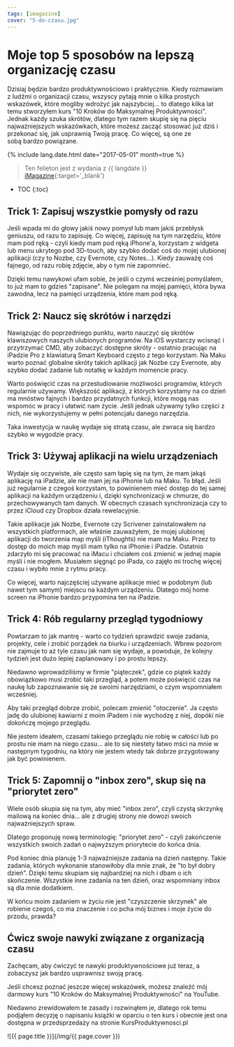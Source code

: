 ```yaml
---
tags: [imagazine]
cover: "5-do-czasu.jpg"
---
```


# Moje top 5 sposobów na lepszą organizację czasu

Dzisiaj będzie bardzo produktywnościowo i praktycznie. Kiedy rozmawiam z ludźmi o organizacji czasu, wszyscy pytają mnie o kilka prostych wskazówek, które mogliby wdrożyć jak najszybciej... to dlatego kilka lat temu stworzyłem kurs "10 Kroków do Maksymalnej Produktywności". Jednak każdy szuka skrótów, dlatego tym razem skupię się na pięciu najważniejszych wskazówkach, które możesz zacząć stosować już dziś i przekonać się, jak usprawnią Twoją pracę. Co więcej, są one ze sobą bardzo powiązane.

<!--More-->

{% include lang.date.html date="2017-05-01" month=true %}

> Ten felieton jest z wydania z {{ langdate }} [iMagazine](https://imagazine.pl){:target='_blank'}

* TOC
{:toc}

## Trick 1: Zapisuj wszystkie pomysły od razu

Jeśli wpada mi do głowy jakiś nowy pomysł lub mam jakiś przebłysk geniuszu, od razu to zapisuję. Co więcej, zapisuję na tym narzędziu, które mam pod ręką - czyli kiedy mam pod ręką iPhone'a, korzystam z widgeta lub menu ukrytego pod 3D-touch, aby szybko dodać coś do mojej ulubionej aplikacji (czy to Nozbe, czy Evernote, czy Notes...). Kiedy zauważę coś fajnego, od razu robię zdjęcie, aby o tym nie zapomnieć.

Dzięki temu nawykowi ufam sobie, że jeśli o czymś wcześniej pomyślałem, to już mam to gdzieś "zapisane". Nie polegam na mojej pamięci, która bywa zawodna, lecz na pamięci urządzenia, które mam pod ręką.

## Trick 2: Naucz się skrótów i narzędzi

Nawiązując do poprzedniego punktu, warto nauczyć się skrótów klawiszowych naszych ulubionych programów. Na iOS wystarczy wcisnąć i przytrzymać CMD, aby zobaczyć dostępne skróty - ostatnio pracując na iPadzie Pro z klawiaturą Smart Keyboard często z tego korzystam. Na Maku warto poznać globalne skróty takich aplikacji jak Nozbe czy Evernote, aby szybko dodać zadanie lub notatkę w każdym momencie pracy.

Warto poświęcić czas na przestudiowanie możliwości programów, których regularnie używamy. Większość aplikacji, z których korzystamy na co dzień ma mnóstwo fajnych i bardzo przydatnych funkcji, które mogą nas wspomóc w pracy i ułatwić nam życie. Jeśli jednak używamy tylko części z nich, nie wykorzystujemy w pełni potencjału danego narzędzia.

Taka inwestycja w naukę wydaje się stratą czasu, ale zwraca się bardzo szybko w wygodzie pracy.

## Trick 3: Używaj aplikacji na wielu urządzeniach

Wydaje się oczywiste, ale często sam łapię się na tym, że mam jakąś aplikację na iPadzie, ale nie mam jej na iPhonie lub na Maku. To błąd. Jeśli już regularnie z czegoś korzystam, to powinienem mieć dostęp do tej samej aplikacji na każdym urządzeniu i, dzięki synchronizacji w chmurze, do przechowywanych tam danych. W obecnych czasach synchronizacja czy to przez iCloud czy Dropbox działa rewelacyjnie.

Takie aplikacje jak Nozbe, Evernote czy Scrivener zainstalowałem na wszystkich platformach, ale właśnie zauważyłem, że mojej ulubionej aplikacji do tworzenia map myśli (iThoughts) nie mam na Maku. Przez to dostęp do moich map myśli mam tylko na iPhonie i iPadzie. Ostatnio zdarzyło mi się pracować na iMacu i chciałem coś zmienić w jednej mapie myśli i nie mogłem. Musiałem sięgnąć po iPada, co zajęło mi trochę więcej czasu i wybiło mnie z rytmu pracy.

Co więcej, warto najczęściej używane aplikacje mieć w podobnym (lub nawet tym samym) miejscu na każdym urządzeniu. Dlatego mój home screen na iPhonie bardzo przypomina ten na iPadzie.

## Trick 4: Rób regularny przegląd tygodniowy

Powtarzam to jak mantrę - warto co tydzień sprawdzić swoje zadania, projekty, cele i zrobić porządek na biurku i urządzeniach. Wbrew pozorom nie zajmuje to aż tyle czasu jak nam się wydaje, a powoduje, że kolejny tydzień jest dużo lepiej zaplanowany i po prostu lepszy.

Niedawno wprowadziliśmy w firmie "piąteczek", gdzie co piątek każdy obowiązkowo musi zrobić taki przegląd, a potem może poświęcić czas na naukę lub zapoznawanie się ze swoimi narzędziami, o czym wspomniałem wcześniej.

Aby taki przegląd dobrze zrobić, polecam zmienić "otoczenie". Ja często jadę do ulubionej kawiarni z moim iPadem i nie wychodzę z niej, dopóki nie dokończę mojego przeglądu.

Nie jestem ideałem, czasami takiego przeglądu nie robię w całości lub po prostu nie mam na niego czasu... ale to się niestety łatwo mści na mnie w następnym tygodniu, na który nie jestem wtedy tak dobrze przygotowany jak być powinienem.

## Trick 5: Zapomnij o "inbox zero", skup się na "priorytet zero"

Wiele osób skupia się na tym, aby mieć "inbox zero", czyli czystą skrzynkę mailową na koniec dnia... ale z drugiej strony nie dowozi swoich najważniejszych spraw.

Dlatego proponuję nową terminologię: "priorytet zero" - czyli zakończenie wszystkich swoich zadań o najwyższym priorytecie do końca dnia.

Pod koniec dnia planuję 1-3 najważniejsze zadania na dzień następny. Takie zadania, których wykonanie stanowiłoby dla mnie znak, że "to był dobry dzień". Dzięki temu skupiam się najbardziej na nich i dbam o ich skończenie. Wszystkie inne zadania na ten dzień, oraz wspomniany inbox są dla mnie dodatkiem.

W końcu moim zadaniem w życiu nie jest "czyszczenie skrzynek" ale robienie czegoś, co ma znaczenie i co pcha mój biznes i moje życie do przodu, prawda?

## Ćwicz swoje nawyki związane z organizacją czasu

Zachęcam, aby ćwiczyć te nawyki produktywnościowe już teraz, a zobaczysz jak bardzo usprawnisz swoją pracę.

Jeśli chcesz poznać jeszcze więcej wskazówek, możesz znaleźć mój darmowy kurs "10 Kroków do Maksymalnej Produktywności" na YouTube. 
  
Niedawno zrewidowałem te zasady i rozwinąłem je, dlatego rok temu podjąłem decyzję o napisaniu książki w oparciu o ten kurs i obecnie jest ona dostępna w przedsprzedaży na stronie KursProduktywnosci.pl

![{{ page.title }}](/img/{{ page.cover }})

[n]: https://nozbe.com/